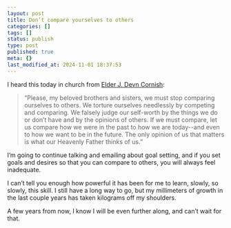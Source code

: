 ```yaml
---
layout: post
title: Don’t compare yourselves to others
categories: []
tags: []
status: publish
type: post
published: true
meta: {}
last_modified_at: 2024-11-01 18:37:53
---
```


I heard this today in church from 
[Elder J. Devn Cornish](https://www.lds.org/study/general-conference/2016/10/am-i-good-enough-will-i-make-it?l=eng):

>“Please, my beloved brothers and sisters, we must stop comparing ourselves to others. We torture ourselves needlessly by competing and comparing. We falsely judge our self-worth by the things we do or don’t have and by the opinions of others. If we must compare, let us compare how we were in the past to how we are today--and even to how we want to be in the future. The only opinion of us that matters is what our Heavenly Father thinks of us.”


I’m going to continue talking and emailing about goal setting, and if you set goals and desires so that you can compare to others, you will always feel inadequate.

I can’t tell you enough how powerful it has been for me to learn, slowly, so slowly, this skill. I still have a long way to go, but my millimeters of growth in the last couple years has taken kilograms off my shoulders.

A few years from now, I know I will be even further along, and can’t wait for that.
